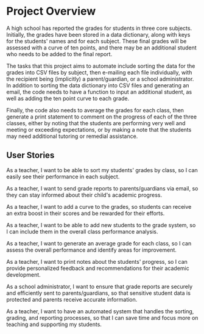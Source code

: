 # Project Overview

A high school has reported the grades for students in three core subjects. Initially, the grades have been stored in a data dictionary, along with keys for the students' names and for each subject. These final grades will be assessed with a curve of ten points, and there may be an additional student who needs to be added to the final report.

The tasks that this project aims to automate include sorting the data for the grades into CSV files by subject, then e-mailing each file individually, with the recipient being (implicitly) a parent/guardian, or a school administrator. In addition to sorting the data dictionary into CSV files and generating an email, the code needs to have a function to input an additional student, as well as adding the ten point curve to each grade. 

Finally, the code also needs to average the grades for each class, then generate a print statement to comment on the progress of each of the three classes, either by noting that the students are performing very well and meeting or exceeding expectations, or by making a note that the students may need additional tutoring or remedial assistance.


## User Stories

As a teacher, I want to be able to sort my students' grades by class, so I can easily see their performance in each subject.

As a teacher, I want to send grade reports to parents/guardians via email, so they can stay informed about their child's academic progress.

As a teacher, I want to add a curve to the grades, so students can receive an extra boost in their scores and be rewarded for their efforts.

As a teacher, I want to be able to add new students to the grade system, so I can include them in the overall class performance analysis.

As a teacher, I want to generate an average grade for each class, so I can assess the overall performance and identify areas for improvement.

As a teacher, I want to print notes about the students' progress, so I can provide personalized feedback and recommendations for their academic development.

As a school administrator, I want to ensure that grade reports are securely and efficiently sent to parents/guardians, so that sensitive student data is protected and parents receive accurate information.

As a teacher, I want to have an automated system that handles the sorting, grading, and reporting processes, so that I can save time and focus more on teaching and supporting my students.
